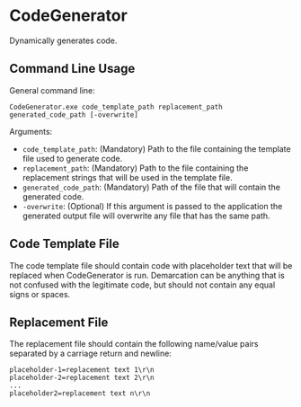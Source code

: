 # CodeGenerator

Dynamically generates code.

## Command Line Usage

General command line:
```
CodeGenerator.exe code_template_path replacement_path generated_code_path [-overwrite]
```

Arguments:

* ```code_template_path```: (Mandatory) Path to the file containing the template file used to generate code.
* ```replacement_path```: (Mandatory) Path to the file containing the replacement strings that will be used in the template file.
* ```generated_code_path```: (Mandatory) Path of the file that will contain the generated code.
* ```-overwrite```: (Optional) If this argument is passed to the application the generated output file will overwrite any file that has the same path.

## Code Template File

The code template file should contain code with placeholder text that will be replaced when CodeGenerator is run.  Demarcation can be anything that is not confused with the legitimate code, but should not contain any equal signs or spaces.

## Replacement File

The replacement file should contain the following name/value pairs separated by a carriage return and newline:
```
placeholder-1=replacement text 1\r\n
placeholder-2=replacement text 2\r\n
...
placeholder2=replacement text n\r\n
```
